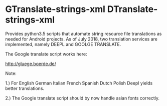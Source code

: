 # GTranslate-strings-xml DTranslate-strings-xml

Provides python3.5 scripts that automate string resource file translations as needed for Android projects.
As of July 2018, two translation services are implemented, namely DEEPL and GOOLGE TRANSLATE.

The Google translate script works here:

http://gluege.boerde.de/

Note:

1.) For English
        German
        Italian
        French
        Spanish
        Dutch
        Polish Deepl yields better translations. 
        
2.) The Google translate script should by now handle asian fonts correctly.
   
